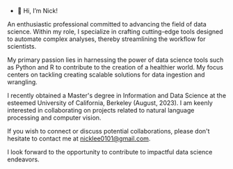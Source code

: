 - 👋 Hi, I’m Nick!

An enthusiastic professional committed to advancing the field of data science. Within my role, I specialize in crafting cutting-edge tools designed to automate complex analyses, thereby streamlining the workflow for scientists.

My primary passion lies in harnessing the power of data science tools such as Python and R to contribute to the creation of a healthier world. My focus centers on tackling creating scalable solutions for data ingestion and wrangling.

I recently obtained a Master's degree in Information and Data Science at the esteemed University of California, Berkeley (August, 2023). I am keenly interested in collaborating on projects related to natural language processing and computer vision.

If you wish to connect or discuss potential collaborations, please don't hesitate to contact me at nicklee0101@gmail.com.

I look forward to the opportunity to contribute to impactful data science endeavors.

<!---
leen01/leen01 is a ✨ special ✨ repository because its `README.md` (this file) appears on your GitHub profile.
You can click the Preview link to take a look at your changes.
--->
